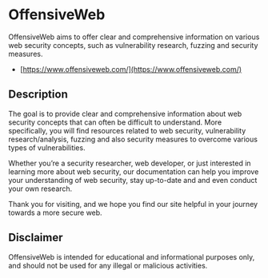 # OffensiveWeb

OffensiveWeb aims to offer clear and comprehensive information on various web security concepts, such as vulnerability research, fuzzing and security measures.

- [https://www.offensiveweb.com/](https://www.offensiveweb.com/)

## Description

The goal is to provide clear and comprehensive information about web security concepts that can often be difficult to understand. More specifically, you will find resources related to web security, vulnerability research/analysis, fuzzing and also security measures to overcome various types of vulnerabilities.

Whether you’re a security researcher, web developer, or just interested in learning more about web security, our documentation can help you improve your understanding of web security, stay up-to-date and and even conduct your own research.

Thank you for visiting, and we hope you find our site helpful in your journey towards a more secure web.

## Disclaimer

OffensiveWeb is intended for educational and informational purposes only, and should not be used for any illegal or malicious activities.
